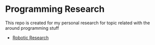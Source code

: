 # Programming Research

This repo is created for my personal research for topic related with the around programming stuff

- [Robotic Research](/robotics/home.md)
